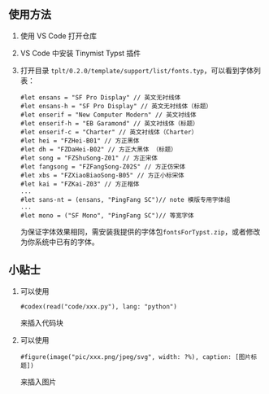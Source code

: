 ## 使用方法

1. 使用 VS Code 打开仓库
2. VS Code 中安装 Tinymist Typst 插件
3. 打开目录 `tplt/0.2.0/template/support/list/fonts.typ`，可以看到字体列表：

    ```typst
    #let ensans = "SF Pro Display" // 英文无衬线体
    #let ensans-h = "SF Pro Display" // 英文无衬线体（标题）
    #let enserif = "New Computer Modern" // 英文衬线体
    #let enserif-h = "EB Garamond" // 英文衬线体（标题）
    #let enserif-c = "Charter" // 英文衬线体（Charter）
    #let hei = "FZHei-B01" // 方正黑体
    #let dh = "FZDaHei-B02" // 方正大黑体 （标题）
    #let song = "FZShuSong-Z01" // 方正宋体
    #let fangsong = "FZFangSong-Z02S" // 方正仿宋体
    #let xbs = "FZXiaoBiaoSong-B05" // 方正小标宋体
    #let kai = "FZKai-Z03" // 方正楷体
    ...
    #let sans-nt = (ensans, "PingFang SC")// note 模版专用字体组
    ...
    #let mono = ("SF Mono", "PingFang SC")// 等宽字体
    ```

    为保证字体效果相同，需安装我提供的字体包`fontsForTypst.zip`，或者修改为你系统中已有的字体。

## 小贴士

1. 可以使用

    ```typst
    #codex(read("code/xxx.py"), lang: "python")
    ```

    来插入代码块
2. 可以使用

    ```typst
    #figure(image("pic/xxx.png/jpeg/svg", width: ?%), caption: [图片标题])
    ```

    来插入图片
